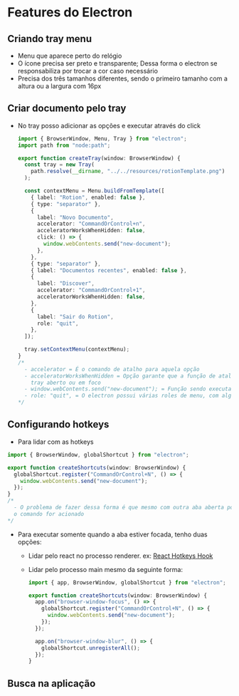 # Features do Electron

## Criando tray menu

- Menu que aparece perto do relógio
- O ícone precisa ser preto e transparente; Dessa forma o electron se responsabiliza por trocar a cor caso necessário
- Precisa dos três tamanhos diferentes, sendo o primeiro tamanho com a altura ou a largura com 16px

## Criar documento pelo tray

- No tray posso adicionar as opções e executar através do click

  ```ts
  import { BrowserWindow, Menu, Tray } from "electron";
  import path from "node:path";

  export function createTray(window: BrowserWindow) {
    const tray = new Tray(
      path.resolve(__dirname, "../../resources/rotionTemplate.png")
    );

    const contextMenu = Menu.buildFromTemplate([
      { label: "Rotion", enabled: false },
      { type: "separator" },
      {
        label: "Novo Documento",
        accelerator: "CommandOrControl+n",
        acceleratorWorksWhenHidden: false,
        click: () => {
          window.webContents.send("new-document");
        },
      },
      { type: "separator" },
      { label: "Documentos recentes", enabled: false },
      {
        label: "Discover",
        accelerator: "CommandOrControl+1",
        acceleratorWorksWhenHidden: false,
      },
      {
        label: "Sair do Rotion",
        role: "quit",
      },
    ]);

    tray.setContextMenu(contextMenu);
  }
  /*
    - accelerator = É o comando de atalho para aquela opção
    - acceleratorWorksWhenHidden = Opção garante que a função de atalho so será executada quando o app estiver com o
      tray aberto ou em foco
    - window.webContents.send("new-document"); = Função sendo executada(enviada) do main para o renderer
    - role: "quit", = O electron possui várias roles de menu, com algumas funcionalidades pré setadas
  */
  ```

## Configurando hotkeys

- Para lidar com as hotkeys

```ts
import { BrowserWindow, globalShortcut } from "electron";

export function createShortcuts(window: BrowserWindow) {
  globalShortcut.register("CommandOrControl+N", () => {
    window.webContents.send("new-document");
  });
}
/*
  - O problema de fazer dessa forma é que mesmo com outra aba aberta por cima do app electron, ele vai executar quando 
  o comando for acionado
*/
```

- Para executar somente quando a aba estiver focada, tenho duas opções:

  - Lidar pelo react no processo renderer. ex: [React Hotkeys Hook](https://www.npmjs.com/package/react-hotkeys-hook)
  - Lidar pelo processo main mesmo da seguinte forma:

    ```ts
    import { app, BrowserWindow, globalShortcut } from "electron";

    export function createShortcuts(window: BrowserWindow) {
      app.on("browser-window-focus", () => {
        globalShortcut.register("CommandOrControl+N", () => {
          window.webContents.send("new-document");
        });
      });

      app.on("browser-window-blur", () => {
        globalShortcut.unregisterAll();
      });
    }
    ```

## Busca na aplicação
